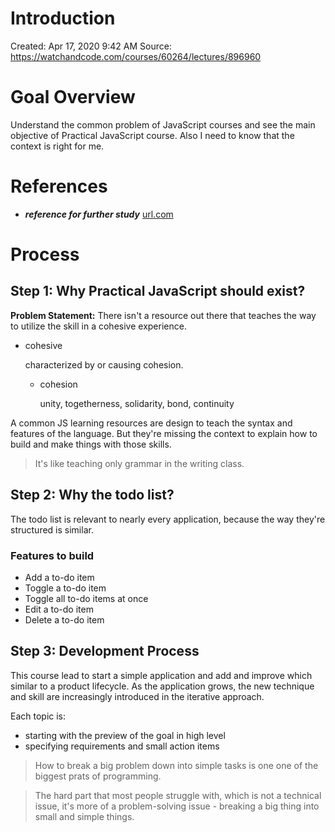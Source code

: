 # Introduction

Created: Apr 17, 2020 9:42 AM
Source: https://watchandcode.com/courses/60264/lectures/896960

# Goal Overview

Understand the common problem of JavaScript courses and see the main objective of Practical JavaScript course. Also I need to know that the context is right for me.

# References

- ***reference for further study*** [url.com](http://url.com)

# Process

## Step 1: Why Practical JavaScript should exist?

**Problem Statement:** There isn't a resource out there that teaches the way to utilize the skill in a cohesive experience.

- cohesive

    characterized by or causing cohesion.

    - cohesion

        unity, togetherness, solidarity, bond, continuity

A common JS learning resources are design to teach the syntax and features of the language. But they're missing the context to explain how to build and make things with those skills.

> It's like teaching only grammar in the writing class.

## Step 2: Why the todo list?

The todo list is relevant to nearly every application, because the way they're structured is similar.

### Features to build

- Add a to-do item
- Toggle a to-do item
- Toggle all to-do items at once
- Edit a to-do item
- Delete a to-do item

## Step 3: Development Process

This course lead to start a simple application and add and improve which similar to a product lifecycle. As the application grows, the new technique and skill are increasingly introduced in the iterative approach.

Each topic is:

- starting with the preview of the goal in high level
- specifying requirements and small action items

> How to break a big problem down into simple tasks is one one of the biggest prats of programming.

> The hard part that most people struggle with,  which is not a technical issue, it's more of a problem-solving issue - breaking a big thing into small and simple things.